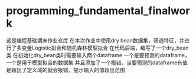 # programming_fundamental_finalwork
这是编程基础期末作业仓库
在本次作业中使用dry bean数据集，筛选特征，并进行了多变量Logistic拟合和随机森林模型拟合
在代码后端，编写了一个dry_bean类
在初始化dry_bean类时需要输入两个dataframe
一个是要预测的dataframe，一个是用于模型拟合的数据集
并且添加了一个报错，当要预测的dataframe有值是超出了定义域的就会报错，提示输入的值超出范围
